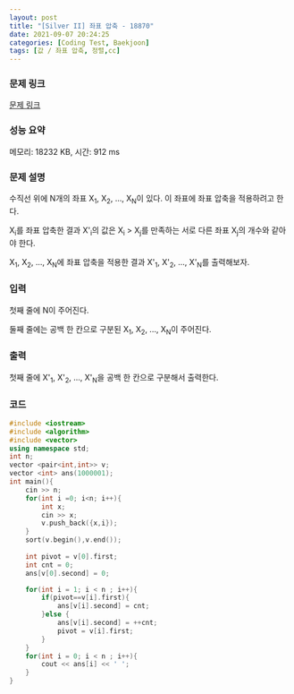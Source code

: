 ```yaml
---
layout: post
title: "[Silver II] 좌표 압축 - 18870"
date: 2021-09-07 20:24:25
categories: [Coding Test, Baekjoon]
tags: [값 / 좌표 압축, 정렬,cc]
---
```


### 문제 링크

[문제 링크](https://www.acmicpc.net/problem/18870)

### 성능 요약

메모리: 18232 KB, 시간: 912 ms

### 문제 설명

<p>수직선 위에 N개의 좌표 X<sub>1</sub>, X<sub>2</sub>, ..., X<sub>N</sub>이 있다. 이 좌표에 좌표 압축을 적용하려고 한다.</p>

<p>X<sub>i</sub>를 좌표 압축한 결과 X'<sub>i</sub>의 값은 X<sub>i</sub> > X<sub>j</sub>를 만족하는 서로 다른 좌표 X<sub>j</sub>의 개수와 같아야 한다.</p>

<p>X<sub>1</sub>, X<sub>2</sub>, ..., X<sub>N</sub>에 좌표 압축을 적용한 결과 X'<sub>1</sub>, X'<sub>2</sub>, ..., X'<sub>N</sub>를 출력해보자.</p>

### 입력

 <p>첫째 줄에 N이 주어진다.</p>

<p>둘째 줄에는 공백 한 칸으로 구분된 X<sub>1</sub>, X<sub>2</sub>, ..., X<sub>N</sub>이 주어진다.</p>

### 출력

 <p>첫째 줄에 X'<sub>1</sub>, X'<sub>2</sub>, ..., X'<sub>N</sub>을 공백 한 칸으로 구분해서 출력한다.</p>

### 코드

```cc
#include <iostream>
#include <algorithm>
#include <vector>
using namespace std;
int n;
vector <pair<int,int>> v;
vector <int> ans(1000001);
int main(){
    cin >> n;
    for(int i =0; i<n; i++){
        int x;
        cin >> x;
        v.push_back({x,i});
    }
    sort(v.begin(),v.end());
    
    int pivot = v[0].first;
    int cnt = 0;
    ans[v[0].second] = 0;

    for(int i = 1; i < n ; i++){
        if(pivot==v[i].first){
            ans[v[i].second] = cnt;
        }else {
            ans[v[i].second] = ++cnt;
            pivot = v[i].first;
        }
    }
    for(int i = 0; i < n ; i++){
        cout << ans[i] << ' ';
    }
}
```
